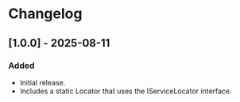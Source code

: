 # Changelog

## [1.0.0] - 2025-08-11

### Added

- Initial release.
- Includes a static Locator that uses the IServiceLocator interface.
